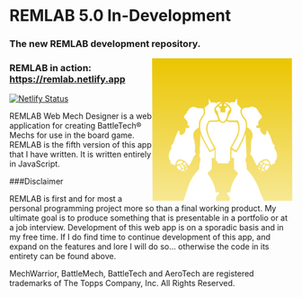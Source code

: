 # REMLAB 5.0 In-Development
### The new REMLAB development repository.

<img src="assets/images/remlab-icon.svg" alt="REMLAB 5.0 In-Development" width="250" style="float:right">

### REMLAB in action: https://remlab.netlify.app
[![Netlify Status](https://api.netlify.com/api/v1/badges/02e3fade-8caa-484e-b34f-ba88f0d45c9b/deploy-status)](https://app.netlify.com/sites/remlab/deploys)

REMLAB Web Mech Designer is a web application for creating BattleTech&reg; Mechs for use in the board game. REMLAB is the fifth version of this app that I have written. It is written entirely in JavaScript.

###Disclaimer

REMLAB is first and for most a personal programming project more so than a final working product. My ultimate goal is to produce something that is presentable in a portfolio or at a job interview. Development of this web app is on a sporadic basis and in my free time. If I do find time to continue development of this app, and expand on the features and lore I will do so... otherwise the code in its entirety can be found above.

MechWarrior, BattleMech, BattleTech and AeroTech are registered trademarks of The Topps Company, Inc. All Rights Reserved.